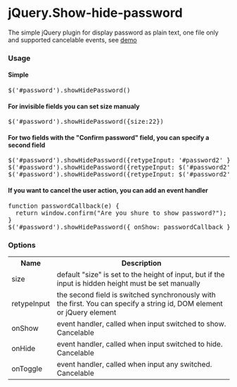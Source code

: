 jQuery.Show-hide-password
=========================
The simple jQuery plugin for display password as plain text, one file only and supported cancelable events, see [demo](http://djraphael.github.io/jQuery.Show-hide-password/)

### Usage
#### Simple
<pre>
$('#password').showHidePassword()
</pre>

#### For invisible fields you can set size manualy
<pre>
$('#password').showHidePassword({size:22})
</pre>

#### For two fields with the "Confirm password" field, you can specify a second field
<pre>
$('#password').showHidePassword({retypeInput: '#password2' });
$('#password').showHidePassword({retypeInput: $('#password2') });
$('#password').showHidePassword({retypeInput: $('#password2')[0] });
</pre>

#### If you want to cancel the user action, you can add an event handler
<pre>
function passwordCallback(e) {
  return window.confirm("Are you shure to show password?");
}
$('#password').showHidePassword({ onShow: passwordCallback });
</pre>
### Options
<table>
<tr><th>Name</th><th>Description</th></tr>
<tr><td>size</td><td>default "size" is set to the height of input, but if the input is hidden height must be set manually</td></tr>
<tr><td>retypeInput</td><td>the second field is switched synchronously with the first. You can specify a string id, DOM element or jQuery element</td></tr>
<tr><td>onShow</td><td>event handler, called when input switched to show. Cancelable</td></tr>
<tr><td>onHide</td><td>event handler, called when input switched to hide. Cancelable</td></tr>
<tr><td>onToggle</td><td>event handler, called when input any switched. Cancelable</td></tr>
</table>
